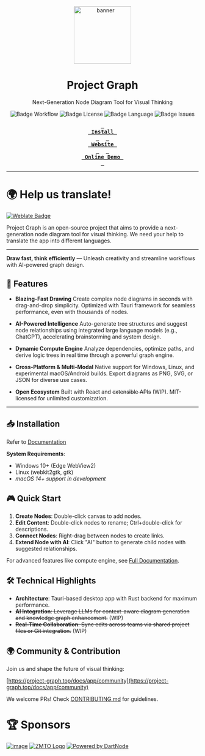 <div align="center">

<img src="app/src/assets/logo-animated.svg" height="150" alt="banner">
<h1>Project Graph</h1>

Next-Generation Node Diagram Tool for Visual Thinking
<br>

![Badge Workflow]
![Badge License]
![Badge Language]
![Badge Issues]

**[<kbd> <br> Install <br> </kbd>][Install]** 
**[<kbd> <br> Website <br> </kbd>][Website]** 
**[<kbd> <br> Online Demo <br> </kbd>][Online Demo]**

---

</div>

# 🌍 Help us translate!

[![Weblate Badge]][Weblate]

Project Graph is an open-source project that aims to provide a next-generation node diagram tool for visual thinking. We need your help to translate the app into different languages.

---

**Draw fast, think efficiently** — Unleash creativity and streamline workflows with AI-powered graph design.

## 🚀 Features

- **Blazing-Fast Drawing**
  Create complex node diagrams in seconds with drag-and-drop simplicity. Optimized with Tauri framework for seamless performance, even with thousands of nodes.

- **AI-Powered Intelligence**
  Auto-generate tree structures and suggest node relationships using integrated large language models (e.g., ChatGPT), accelerating brainstorming and system design.

- **Dynamic Compute Engine**
  Analyze dependencies, optimize paths, and derive logic trees in real time through a powerful graph engine.

- **Cross-Platform & Multi-Modal**
  Native support for Windows, Linux, and experimental macOS/Android builds. Export diagrams as PNG, SVG, or JSON for diverse use cases.

- **Open Ecosystem**
  Built with React and ~~extensible APIs~~ (WIP). MIT-licensed for unlimited customization.

---

## 📥 Installation

Refer to [Documentation](https://project-graph.top/docs/app#%E5%AE%89%E8%A3%85)

**System Requirements**:

- Windows 10+ (Edge WebView2)
- Linux (webkit2gtk, gtk)
- _macOS 14+ support in development_

## 🎮 Quick Start

1. **Create Nodes**: Double-click canvas to add nodes.
2. **Edit Content**: Double-click nodes to rename; Ctrl+double-click for descriptions.
3. **Connect Nodes**: Right-drag between nodes to create links.
4. **Extend Node with AI**: Click "AI" button to generate child nodes with suggested relationships.

For advanced features like compute engine, see [Full Documentation](https://project-graph.top).

## 🛠 Technical Highlights

- **Architecture**: Tauri-based desktop app with Rust backend for maximum performance.
- ~~**AI Integration**: Leverage LLMs for context-aware diagram generation and knowledge graph enhancement.~~ (WIP)
- ~~**Real-Time Collaboration**: Sync edits across teams via shared project files or Git integration.~~ (WIP)

## 🌍 Community & Contribution

Join us and shape the future of visual thinking:

[https://project-graph.top/docs/app/community](https://project-graph.top/docs/app/community)

We welcome PRs! Check [CONTRIBUTING.md](https://project-graph.top/docs/contribute) for guidelines.

# 🏆 Sponsors

[![image](https://beisudianxueuser.oss-cn-beijing.aliyuncs.com/storage/user_avatar/ciallo/2025/04/06/1818c0770e94a4257af5eb7d5530f5fd/Screenshot%202025-04-06%20at%2016-23-03%20NodeSupport%20Promotion.png)](https://yxvm.com/)
[![ZMTO Logo](https://console.zmto.com/templates/2019/dist/images/logo_white.svg)](https://console.zmto.com/?affid=1574)
[![Powered by DartNode](https://dartnode.com/branding/DN-Open-Source-sm.png)](https://dartnode.com "Powered by DartNode - Free VPS for Open Source")

<!----------------------------------------------------------------------------->

[Install]: https://project-graph.top/installation
[Website]: https://project-graph.top
[Online Demo]: https://web.project-graph.top
[Weblate]: https://hosted.weblate.org/engage/project-graph/

<!----------------------------------{ Badges }--------------------------------->

[Weblate Badge]: https://hosted.weblate.org/widget/project-graph/open-graph.png
[Badge Workflow]: https://github.com/LiRenTech/project-graph/actions/workflows/nightly.yml/badge.svg
[Badge Issues]: https://img.shields.io/github/issues/LiRenTech/project-graph
[Badge Language]: https://img.shields.io/github/languages/top/LiRenTech/project-graph
[Badge License]: https://img.shields.io/github/license/LiRenTech/project-graph
[Badge Lines]: https://img.shields.io/tokei/lines/github/LiRenTech/project-graph

<!----------------------------------{ Images }--------------------------------->
